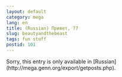 ```yaml
---
layout: default
category: mega
lang: en
title: (Russian) Привет, 77
slug: beautyandthebeast
tags: fun stuff 
postid: 101
---
```

<p>Sorry, this entry is only available in [Russian](http://mega.genn.org/export/getposts.php).</p>